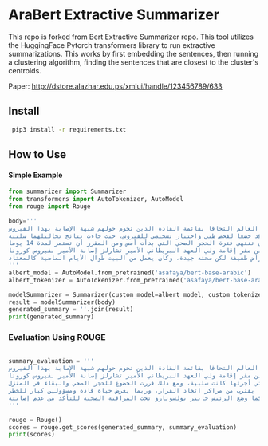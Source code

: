 # AraBert Extractive Summarizer

This repo is forked from Bert Extractive Summarizer repo. This tool utilizes the HuggingFace Pytorch transformers library
to run extractive summarizations. This works by first embedding the sentences, then running a clustering algorithm, finding 
the sentences that are closest to the cluster's centroids.

Paper: http://dstore.alazhar.edu.ps/xmlui/handle/123456789/633

## Install

```bash
 pip3 install -r requirements.txt
```

## How to Use

#### Simple Example
```python
from summarizer import Summarizer
from transformers import AutoTokenizer, AutoModel
from rouge import Rouge

body='''
أعلن اليوم الخميس في ماليزيا عن دخول ملك البلاد في حجر صحي بعد إصابة 7 عاملين في القصر بفيروس كورونا، ليكون بذلك أحدث زعماء العالم التحاقا بقائمة القادة الذين تحوم حولهم شبهة الإصابة بهذا الفيروس.
وقال مشرف القصر الوطني في ماليزيا أحمد فاضل شمس الدين اليوم إن الملك السلطان عبد الله رعاية الدين المصطفى بالله شاه والملكة الحاجة عزيزة أمينة ميمونة الإسكندرية قد خضعا لفحص طبي واختبار تشخيصي للفيروس، حيث جاءت نتائج تحاليلهما سلبية.
وقال إن الملك والملكة يخضعان حاليا للحجر الصحي في القصر، ولن يقبلا أي زيارة أو مقابلة رسمية إلى أن تنتهي فترة الحجر الصحي التي بدأت أمس ومن المقرر أن تستمر لمدة 14 يوما.
ويوم أمس الأربعاء، أعلن مقر إقامة ولي العهد البريطاني الأمير تشارلز إصابة الأمير بفيروس كورونا.
وقال متحدث باسم مقر إقامة الأمير تشارلز ثبتت إصابة الأمير تشارلز بفيروس كورونا، لقد ظهرت عليه أعراض طفيفة لكن صحته جيدة، وكان يعمل من البيت طوال الأيام الماضية كالمعتاد.
'''
albert_model = AutoModel.from_pretrained('asafaya/bert-base-arabic')
albert_tokenizer = AutoTokenizer.from_pretrained('asafaya/bert-base-arabic')

modelSummarizer = Summarizer(custom_model=albert_model, custom_tokenizer=albert_tokenizer)
result = modelSummarizer(body)
generated_summary = ''.join(result)
print(generated_summary)

```

### Evaluation Using ROUGE

```python

summary_evaluation = '''
أعلن اليوم الخميس في ماليزيا عن دخول ملك البلاد في حجر صحي بعد إصابة 7 عاملين في القصر بفيروس كورونا، ليكون بذلك أحدث زعماء العالم التحاقا بقائمة القادة الذين تحوم حولهم شبهة الإصابة بهذا الفيروس.
ويوم أمس الأربعاء، أعلن مقر إقامة ولي العهد البريطاني الأمير تشارلز إصابة الأمير بفيروس كورونا.
ومساء الأحد الماضي، أعلن في ألمانيا عن الاشتباه في إصابة المستشارة الألمانية أنجيلا ميركل بفيروس، وخضوعها لحجر منزلي رغم أن نتائج الفحوص التي أجرتها كانت سلبية، ومع ذلك قررت الخضوع للحجر الصحي والبقاء في المنزل.
في دوائر السلطة وقصور الحكم وخلال الأسابيع الماضية ومع اتساع دائرة العدوى وعدد الإصابات بفيروس كورونا في عدة دول ومناطق عبر العالم، بدأ الفيروس تدريجيا يقترب من مراكز اتخاذ القرار، وربما يعرض حياة قادة ومسؤولين كبار للخطر.
ولاحقا، أعلنت السلطات البرازيلية أن الوزير الذي التقى ترامب مصاب بالفيروس، كما وضع الرئيس جايير بولسونارو تحت المراقبة الصحية للتأكد من عدم إصابته.
'''

rouge = Rouge()
scores = rouge.get_scores(generated_summary, summary_evaluation)
print(scores)
```


